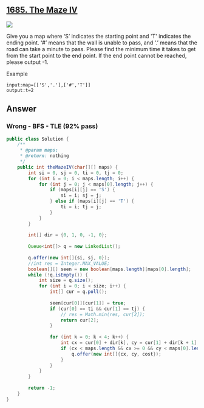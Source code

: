 ## [1685. The Maze IV](https://www.lintcode.com/problem/the-mazeiv/)

![](https://github.com/weltond/DataStructure/blob/master/medium.PNG)

Give you a map where ‘S’ indicates the starting point and 'T' indicates the ending point. ‘#’ means that the wall is unable to pass, and '.’ means that the road can take a minute to pass. Please find the minimum time it takes to get from the start point to the end point. If the end point cannot be reached, please output -1.

Example

```
input:map=[['S','.'],['#','T']]
output:t=2
```

## Answer
### Wrong - BFS - TLE (92% pass)

```java
public class Solution {
    /**
     * @param maps: 
     * @return: nothing
     */
    public int theMazeIV(char[][] maps) {
        int si = 0, sj = 0, ti = 0, tj = 0;
        for (int i = 0; i < maps.length; i++) {
            for (int j = 0; j < maps[0].length; j++) {
                if (maps[i][j] == 'S') {
                    si = i; sj = j;
                } else if (maps[i][j] == 'T') {
                    ti = i; tj = j;
                }
            }
        }
        
        int[] dir = {0, 1, 0, -1, 0};
        
        Queue<int[]> q = new LinkedList();
        
        q.offer(new int[]{si, sj, 0});
        //int res = Integer.MAX_VALUE;
        boolean[][] seen = new boolean[maps.length][maps[0].length];
        while (!q.isEmpty()) {
            int size = q.size();
            for (int i = 0; i < size; i++) {
                int[] cur = q.poll();
                
                seen[cur[0]][cur[1]] = true;
                if (cur[0] == ti && cur[1] == tj) {
                    // res = Math.min(res, cur[2]);
                    return cur[2];
                }
                
                for (int k = 0; k < 4; k++) {
                    int cx = cur[0] + dir[k], cy = cur[1] + dir[k + 1], cost = cur[2] + 1;
                    if (cx < maps.length && cx >= 0 && cy < maps[0].length && cy >= 0 && maps[cx][cy] != '#' && !seen[cx][cy]) {
                        q.offer(new int[]{cx, cy, cost});
                    }
                }
            }
        }
        
        return -1;
    }
}
```
